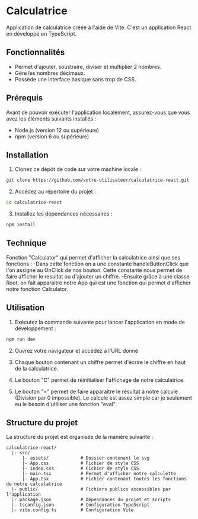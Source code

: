# Calculatrice

Application de calculatrice créée à l'aide de Vite. C'est un application React en développé en TypeScript.

## Fonctionnalités

- Permet d'ajouter, soustraire, diviser et multiplier 2 nombres.
- Gère les nombres décimaux.
- Possède une interface basique sans trop de CSS.

## Prérequis

Avant de pouvoir exécuter l'application localement, assurez-vous que vous avez les éléments suivants installés :

- Node.js (version 12 ou supérieure)
- npm (version 6 ou supérieure)

## Installation

1. Clonez ce dépôt de code sur votre machine locale :

```bash
git clone https://github.com/votre-utilisateur/calculatrice-react.git
```

2. Accédez au répertoire du projet :

```bash
cd calculatrice-react
```

3. Installez les dépendances nécessaires :

```bash
npm install
```

## Technique

Fonction "Calculator" qui permet d'afficher la calculatrice ainsi que ses fonctions :
   -Dans cette fonction on a une constante handleButtonClick que l'on assigne au OnClick de nos bouton. Cette constante nous permet de faire afficher le resultat
    ou d'ajouter un chiffre.
   -Ensuite grâce à une classe Root, on fait apparaitre notre App qui est une fonction qui permet d'afficher notre fonction Calculator.

## Utilisation

1. Exécutez la commande suivante pour lancer l'application en mode de développement :

```bash
npm run dev
```

2. Ouvrez votre navigateur et accédez à l'URL donné

3. Chaque bouton contenant un chiffre permet d'écrire le chiffre en haut de la calculatrice.

4. Le bouton "C" permet de réinitialiser l'affichage de notre calculatrice.

5. Le bouton "=" permet de faire apparaitre le résultat à notre calcule (Division par 0 impossible).
   Le calcule est assez simple car je seulement eu le besoin d'utiliser une fonction "eval".



## Structure du projet

La structure du projet est organisée de la manière suivante :

```
calculatrice-react/
  |- src/
      |- assets/            # Dossier contenant le svg
      |- App.css            # Fichier de style CSS
      |- index.css          # Fichier de style CSS
      |- main.tsx           # Permet d'afficher notre calculette
      |- App.tsx            # Fichier contenant toutes les fonctions de notre calculatrice
  |- public/                # Fichiers publics accessibles par l'application
  |- package.json           # Dépendances du projet et scripts
  |- tsconfig.json          # Configuration TypeScript
  |- vite.config.ts         # Configuration Vite
```
